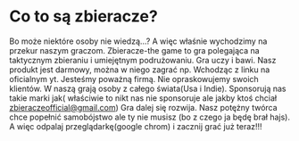 # Co to są zbieracze?
Bo może niektóre osoby nie wiedzą...?
A więc właśnie wychodzimy na przekur naszym graczom.
Zbieracze-the game to gra polegająca na taktycznym zbieraniu i umiejętnym podrużowaniu.
Gra uczy i bawi.
Nasz produkt jest darmowy, można w niego zagrać np. Wchodząc z linku na oficialnym yt.
Jesteśmy poważną firmą. Nie opraskowujemy swoich klientów. W naszą grają osoby z całego świata(Usa i Indie). Sponsorują nas takie marki jak( właściwie to nikt nas nie sponsoruje ale jakby ktoś chciał zbieraczeofficial@gmail.com)
Gra dalej się rozwija. Nasz potężny twórca chce popełnić samobójstwo ale ty nie musisz (bo z czego ja będę brał hajs). 
A więc odpalaj przeglądarkę(google chrom) i zacznij grać już teraz!!!
